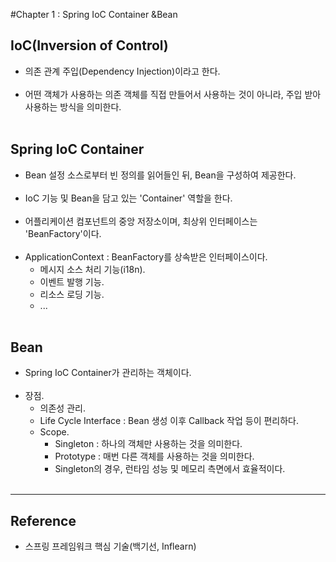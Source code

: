 #Chapter 1 : Spring IoC Container &Bean

IoC(Inversion of Control)
-------------------------

-	의존 관계 주입(Dependency Injection)이라고 한다.<br><br>
-	어떤 객체가 사용하는 의존 객체를 직접 만들어서 사용하는 것이 아니라, 주입 받아 사용하는 방식을 의미한다.<br><br>

Spring IoC Container
--------------------

-	Bean 설정 소스로부터 빈 정의를 읽어들인 뒤, Bean을 구성하여 제공한다.<br><br>
-	IoC 기능 및 Bean을 담고 있는 'Container' 역할을 한다.<br><br>
-	어플리케이션 컴포넌트의 중앙 저장소이며, 최상위 인터페이스는 'BeanFactory'이다.<br><br>
-	ApplicationContext : BeanFactory를 상속받은 인터페이스이다.
	-	메시지 소스 처리 기능(i18n).
	-	이벤트 발행 기능.
	-	리소스 로딩 기능.
	-	...<br><br>

Bean
----

-	Spring IoC Container가 관리하는 객체이다.<br><br>
-	장점.
	-	의존성 관리.
	-	Life Cycle Interface : Bean 생성 이후 Callback 작업 등이 편리하다.
	-	Scope.
		-	Singleton : 하나의 객체만 사용하는 것을 의미한다.
		-	Prototype : 매번 다른 객체를 사용하는 것을 의미한다.
		-	Singleton의 경우, 런타임 성능 및 메모리 측면에서 효율적이다.<br><br>

---

Reference
---------

-	스프링 프레임워크 핵심 기술(백기선, Inflearn)
